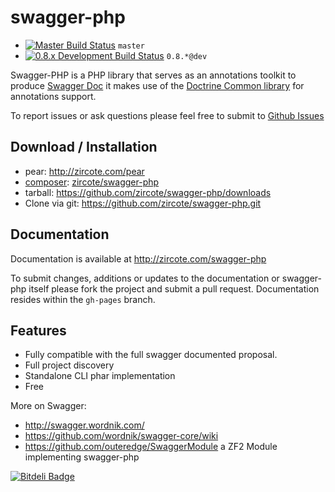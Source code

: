 swagger-php
============

 - [![Master Build Status](https://secure.travis-ci.org/zircote/swagger-php.png?branch=master)](http://travis-ci.org/zircote/swagger-php) `master`
 - [![0.8.x Development Build Status](https://api.travis-ci.org/zircote/swagger-php.png?branch=0.8)](http://travis-ci.org/zircote/swagger-php) `0.8.*@dev`

Swagger-PHP is a PHP library that serves as an annotations toolkit to produce [Swagger Doc](http://swagger.wordnik.com)
it makes use of the [Doctrine Common library](http://www.doctrine-project.org/projects/common.html) for
annotations support.

To report issues or ask questions please feel free to submit to [Github Issues](https://github.com/zircote/swagger-php/issues)

Download / Installation
------------------------
 - pear: http://zircote.com/pear
 - [composer](http://getcomposer.org/): [zircote/swagger-php](https://packagist.org/packages/zircote/swagger-php)
 - tarball: https://github.com/zircote/swagger-php/downloads
 - Clone via git: https://github.com/zircote/swagger-php.git

Documentation
--------------
Documentation is available at http://zircote.com/swagger-php

 To submit changes, additions or updates to the documentation or swagger-php itself please fork the project and submit a pull request. Documentation resides within the `gh-pages` branch.

Features
-------------------
 - Fully compatible with the full swagger documented proposal.
 - Full project discovery
 - Standalone CLI phar implementation
 - Free

 More on Swagger:
  * http://swagger.wordnik.com/
  * https://github.com/wordnik/swagger-core/wiki
  * https://github.com/outeredge/SwaggerModule a ZF2 Module implementing swagger-php

[![Bitdeli Badge](https://d2weczhvl823v0.cloudfront.net/zircote/swagger-php/trend.png)](https://bitdeli.com/free "Bitdeli Badge")
